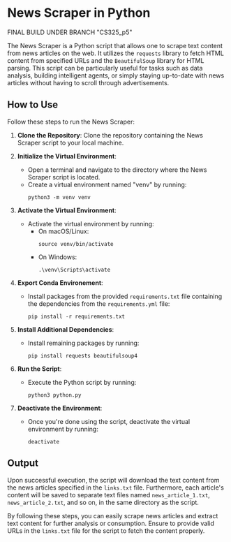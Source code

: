 # News Scraper in Python

FINAL BUILD UNDER BRANCH "CS325_p5"

The News Scraper is a Python script that allows one to scrape text content from news articles on the web. It utilizes the `requests` library to fetch HTML content from specified URLs and the `BeautifulSoup` library for HTML parsing. This script can be particularly useful for tasks such as data analysis, building intelligent agents, or simply staying up-to-date with news articles without having to scroll through advertisements.

## How to Use

Follow these steps to run the News Scraper:

1. **Clone the Repository**: 
   Clone the repository containing the News Scraper script to your local machine.

2. **Initialize the Virtual Environment**:
   - Open a terminal and navigate to the directory where the News Scraper script is located.
   - Create a virtual environment named "venv" by running:
     ```
     python3 -m venv venv
     ```

3. **Activate the Virtual Environment**:
   - Activate the virtual environment by running:
     - On macOS/Linux:
       ```
       source venv/bin/activate
       ```
     - On Windows:
       ```
       .\venv\Scripts\activate
       ```

4. **Export Conda Environement**:
   - Install packages from the provided `requirements.txt` file containing the dependencies from the `requirements.yml` file:
     ```
     pip install -r requirements.txt
     ```

5. **Install Additional Dependencies**:
   - Install remaining packages by running:
      ```
      pip install requests beautifulsoup4
      ```

6. **Run the Script**:
   - Execute the Python script by running:
     ```
     python3 python.py
     ```

7. **Deactivate the Environment**:
   - Once you're done using the script, deactivate the virtual environment by running:
     ```
     deactivate
     ```

## Output
Upon successful execution, the script will download the text content from the news articles specified in the `links.txt` file. Furthermore, each article's content will be saved to separate text files named `news_article_1.txt`, `news_article_2.txt`, and so on, in the same directory as the script.

By following these steps, you can easily scrape news articles and extract text content for further analysis or consumption. Ensure to provide valid URLs in the `links.txt` file for the script to fetch the content properly.
